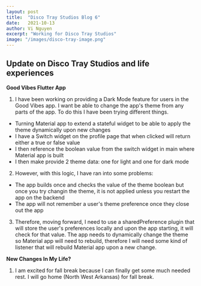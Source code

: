 ```yaml
---
layout: post
title:  "Disco Tray Studios Blog 6"
date:   2021-10-13
author: Vi Nguyen
excerpt: "Working for Disco Tray Studios"
image: "/images/disco-tray-image.png"
---
```

## Update on Disco Tray Studios and life experiences

**Good Vibes Flutter App**
  1. I have been working on providing a Dark Mode feature for users in the Good Vibes app. I want be able to change the app's theme from any parts of the app. To do this I have been trying different things.
  - Turning Material app to extend a stateful widget to be able to apply the theme dynamically upon new changes
  - I have a Switch widget on the profile page that when clicked will return either a true or false value
  - I then reference the boolean value from the switch widget in main where Material app is built
  - I then make provide 2 theme data: one for light and one for dark mode
  2. However, with this logic, I have ran into some problems:
  - The app builds once and checks the value of the theme boolean but once you try changin the theme, it is not applied unless you restart the app on the backend
  - The app will not remember a user's theme preference once they close out the app
  3. Therefore, moving forward, I need to use a sharedPreference plugin that will store the user's preferences locally and upon the app starting, it will check for that value. The app needs to dynamically change the theme so Material app will need to rebuild, therefore I will need some kind of listener that will rebuild Material app upon a new change.

**New Changes In My Life?**
  1. I am excited for fall break because I can finally get some much needed rest. I will go home (North West Arkansas) for fall break.
